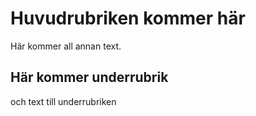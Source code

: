 # Huvudrubriken kommer här

Här kommer all annan text.

## Här kommer underrubrik

och text till underrubriken
